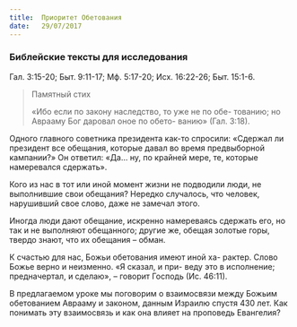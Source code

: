 ```yaml
---
title:  Приоритет Обетования
date:   29/07/2017
---
```


### Библейские тексты для исследования
Гал. 3:15-20; Быт. 9:11-17; Мф. 5:17-20; Исх. 16:22-26; Быт. 15:1-6.

> <p>Памятный стих</p>
> «Ибо если по закону наследство, то уже не по обе- тованию; но Аврааму Бог даровал оное по обето- ванию» (Гал. 3:18).

Одного главного советника президента как-то спросили: «Сдержал ли президент все обещания, которые давал во время предвыборной кампании?» Он ответил: «Да... ну, по крайней мере, те, которые намеревался сдержать».

Кого из нас в тот или иной момент жизни не подводили люди, не выполнившие свои обещания? Нередко случалось, что человек, нарушивший свое слово, даже не замечал этого.

Иногда люди дают обещание, искренно намереваясь сдержать его, но так и не выполняют обещанного; другие же, обещая золотые горы, твердо знают, что их обещания – обман.

К счастью для нас, Божьи обетования имеют иной ха- рактер. Слово Божье верно и неизменно. «Я сказал, и при- веду это в исполнение; предначертал, и сделаю», – говорит Господь (Ис. 46:11).

В предлагаемом уроке мы поговорим о взаимосвязи между Божьим обетованием Аврааму и законом, данным Израилю спустя 430 лет. Как понимать эту взаимосвязь и как она влияет на проповедь Евангелия?